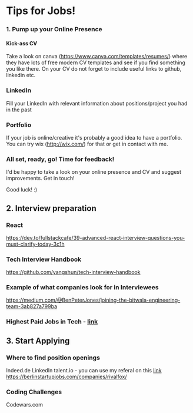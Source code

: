 # Tips for Jobs!
### 1. Pump up your Online Presence
#### Kick-ass CV
Take a look on canva (https://www.canva.com/templates/resumes/) where they have lots of free modern CV templates and see if you find something you like there. 
  On your CV do not forget to include useful links to github, linkedin etc.
### LinkedIn
Fill your LinkedIn with relevant information about positions/project you had in the past

### Portfolio
If your job is online/creative it's probably a good idea to have a portfolio. You can try wix (http://wix.com/) for that or get in contact with me.
### All set, ready, go! Time for feedback!
I'd be happy to take a look on your online presence and CV and suggest improvements. Get in touch!

Good luck! :)

## 2. Interview preparation

### React 

https://dev.to/fullstackcafe/39-advanced-react-interview-questions-you-must-clarify-today-3c1h

### Tech Interview Handbook
https://github.com/yangshun/tech-interview-handbook

### Example of what companies look for in Interviewees
https://medium.com/@BenPeterJones/joining-the-bitwala-engineering-team-3ab827a799ba

### Highest Paid Jobs in Tech - [link](https://hired.com/blog/candidates/3-highest-paid-jobs-technology)

## 3. Start Applying

### Where to find position openings
Indeed.de
LinkedIn
talent.io - you can use my referal on this [link](https://www.talent.io/ref/FqzSvdMY)
https://berlinstartupjobs.com/companies/rivalfox/

### Coding Challenges
Codewars.com
